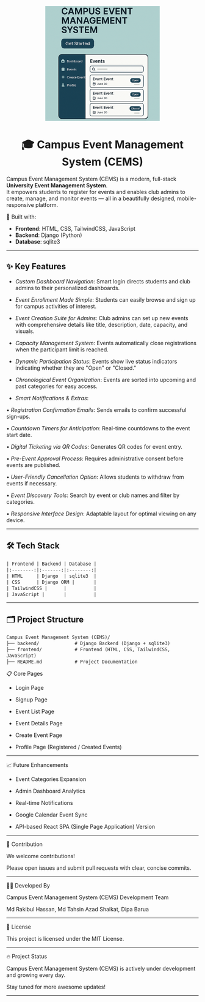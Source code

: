 <p align="center">
  <img src="CEMS.png" width="300" alt="Campus Event Management System Logo">
</p>

## <h1 align="center"> 🎓 Campus Event Management System (CEMS) </h1>

Campus Event Management System (CEMS) is a modern, full-stack **University Event Management System**.  
It empowers students to register for events and enables club admins to create, manage, and monitor events —  all in a beautifully designed, mobile-responsive platform.

🚀 Built with:  
- **Frontend**: HTML, CSS, TailwindCSS, JavaScript  
- **Backend**: Django (Python)  
- **Database**: sqlite3   

---

## ✨ Key Features

- *Custom Dashboard Navigation*:
Smart login directs students and club admins to their personalized dashboards.

- *Event Enrollment Made Simple*:
Students can easily browse and sign up for campus activities of interest.

- *Event Creation Suite for Admins*:
Club admins can set up new events with comprehensive details like title, description, date, capacity, and visuals.

- *Capacity Management System*:
Events automatically close registrations when the participant limit is reached.

- *Dynamic Participation Status*:
Events show live status indicators indicating whether they are "Open" or "Closed."

- *Chronological Event Organization*:
Events are sorted into upcoming and past categories for easy access.

- *Smart Notifications & Extras*:

• *Registration Confirmation Emails*: Sends emails to confirm successful sign-ups.

• *Countdown Timers for Anticipation*: Real-time countdowns to the event start date.

• *Digital Ticketing via QR Codes*: Generates QR codes for event entry.

• *Pre-Event Approval Process*: Requires administrative consent before events are published.

• *User-Friendly Cancellation Option*: Allows students to withdraw from events if necessary.

• *Event Discovery Tools*: Search by event or club names and filter by categories.

• *Responsive Interface Design*: Adaptable layout for optimal viewing on any device.

---

## 🛠️ Tech Stack

```
| Frontend | Backend | Database |
|:--------:|:-------:|:--------:|
| HTML     | Django  | sqlite3  |
| CSS      | Django ORM |       |
| TailwindCSS |      |          |
| JavaScript |       |          |
```
---

## 🗂️ Project Structure

```
Campus Event Management System (CEMS)/
├── backend/             # Django Backend (Django + sqlite3)
├── frontend/            # Frontend (HTML, CSS, TailwindCSS, JavaScript)
├── README.md            # Project Documentation
```

📋 Core Pages

- Login Page

- Signup Page

- Event List Page

- Event Details Page

- Create Event Page

- Profile Page (Registered / Created Events)

---

📈 Future Enhancements

- Event Categories Expansion

- Admin Dashboard Analytics

- Real-time Notifications

- Google Calendar Event Sync

- API-based React SPA (Single Page Application) Version

---

🤝 Contribution 

We welcome contributions!

Please open issues and submit pull requests with clear, concise commits.

---

🧑‍💻 Developed By

Campus Event Management System (CEMS) Development Team

Md Rakibul Hassan, Md Tahsin Azad Shaikat, Dipa Barua

---

📄 License

This project is licensed under the MIT License.

---

🔥 Project Status

Campus Event Management System (CEMS) is actively under development and growing every day.

Stay tuned for more awesome updates!

---
